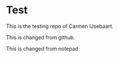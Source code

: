 # Test

This is the testing repo of Carmen IJsebaart.

This is changed from github.

This is changed from notepad